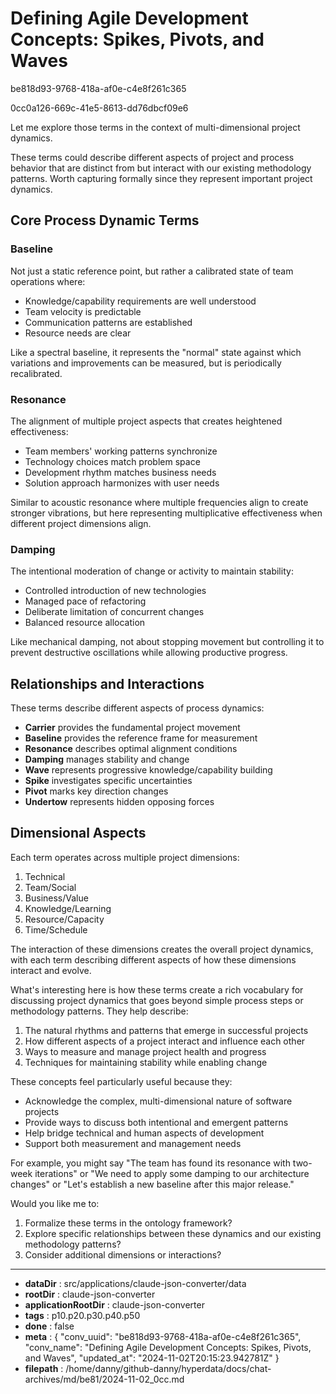 # Defining Agile Development Concepts: Spikes, Pivots, and Waves

be818d93-9768-418a-af0e-c4e8f261c365

0cc0a126-669c-41e5-8613-dd76dbcf09e6

 Let me explore those terms in the context of multi-dimensional project dynamics.

<antThinking>These terms could describe different aspects of project and process behavior that are distinct from but interact with our existing methodology patterns. Worth capturing formally since they represent important project dynamics.</antThinking>

<antArtifact identifier="process-dynamics" type="text/markdown" title="Project Process Dynamics Terms">

## Core Process Dynamic Terms

### Baseline
Not just a static reference point, but rather a calibrated state of team operations where:
- Knowledge/capability requirements are well understood
- Team velocity is predictable
- Communication patterns are established
- Resource needs are clear

Like a spectral baseline, it represents the "normal" state against which variations and improvements can be measured, but is periodically recalibrated.

### Resonance
The alignment of multiple project aspects that creates heightened effectiveness:
- Team members' working patterns synchronize
- Technology choices match problem space
- Development rhythm matches business needs
- Solution approach harmonizes with user needs

Similar to acoustic resonance where multiple frequencies align to create stronger vibrations, but here representing multiplicative effectiveness when different project dimensions align.

### Damping
The intentional moderation of change or activity to maintain stability:
- Controlled introduction of new technologies
- Managed pace of refactoring
- Deliberate limitation of concurrent changes
- Balanced resource allocation

Like mechanical damping, not about stopping movement but controlling it to prevent destructive oscillations while allowing productive progress.

## Relationships and Interactions

These terms describe different aspects of process dynamics:

- **Carrier** provides the fundamental project movement
- **Baseline** provides the reference frame for measurement
- **Resonance** describes optimal alignment conditions
- **Damping** manages stability and change
- **Wave** represents progressive knowledge/capability building
- **Spike** investigates specific uncertainties
- **Pivot** marks key direction changes
- **Undertow** represents hidden opposing forces

## Dimensional Aspects

Each term operates across multiple project dimensions:

1. Technical
2. Team/Social
3. Business/Value
4. Knowledge/Learning
5. Resource/Capacity
6. Time/Schedule

The interaction of these dimensions creates the overall project dynamics, with each term describing different aspects of how these dimensions interact and evolve.
</antArtifact>

What's interesting here is how these terms create a rich vocabulary for discussing project dynamics that goes beyond simple process steps or methodology patterns. They help describe:

1. The natural rhythms and patterns that emerge in successful projects
2. How different aspects of a project interact and influence each other
3. Ways to measure and manage project health and progress
4. Techniques for maintaining stability while enabling change

These concepts feel particularly useful because they:
- Acknowledge the complex, multi-dimensional nature of software projects
- Provide ways to discuss both intentional and emergent patterns
- Help bridge technical and human aspects of development
- Support both measurement and management needs

For example, you might say "The team has found its resonance with two-week iterations" or "We need to apply some damping to our architecture changes" or "Let's establish a new baseline after this major release."

Would you like me to:
1. Formalize these terms in the ontology framework?
2. Explore specific relationships between these dynamics and our existing methodology patterns?
3. Consider additional dimensions or interactions?

---

* **dataDir** : src/applications/claude-json-converter/data
* **rootDir** : claude-json-converter
* **applicationRootDir** : claude-json-converter
* **tags** : p10.p20.p30.p40.p50
* **done** : false
* **meta** : {
  "conv_uuid": "be818d93-9768-418a-af0e-c4e8f261c365",
  "conv_name": "Defining Agile Development Concepts: Spikes, Pivots, and Waves",
  "updated_at": "2024-11-02T20:15:23.942781Z"
}
* **filepath** : /home/danny/github-danny/hyperdata/docs/chat-archives/md/be81/2024-11-02_0cc.md